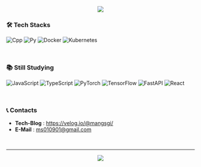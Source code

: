 <div align="center">
  <img src="https://capsule-render.vercel.app/api?type=venom&height=250&color=bdbdbd&text=MyeongSeok%20Kim&section=header&reversal=false&textBg=false&fontColor=525252&fontSize=70&fontAlign=50" />
</div>

### 🛠 Tech Stacks

  ![Cpp](https://img.shields.io/badge/C%2B%2B-00599C?style=for-the-badge&logo=C%2B%2B&logoColor=white)
  ![Py](https://img.shields.io/badge/Python-14354C?style=for-the-badge&logo=python&logoColor=white)
  ![Docker](https://img.shields.io/badge/docker-%230db7ed.svg?style=for-the-badge&logo=docker&logoColor=white)
  ![Kubernetes](https://img.shields.io/badge/kubernetes-%23326ce5.svg?style=for-the-badge&logo=kubernetes&logoColor=white)

<br>

### 📚 Still Studying

  ![JavaScript](https://img.shields.io/badge/JavaScript-F7DF1E?style=for-the-badge&logo=JavaScript&logoColor=white)
  ![TypeScript](https://img.shields.io/badge/TypeScript-007ACC?style=for-the-badge&logo=TypeScript&logoColor=white)
  ![PyTorch](https://img.shields.io/badge/PyTorch-ee4c2c?style=for-the-badge&logo=pytorch&logoColor=white)
  ![TensorFlow](https://img.shields.io/badge/TensorFlow-FF6F00?style=for-the-badge&logo=tensorflow&logoColor=white)
  ![FastAPI](https://img.shields.io/badge/FastAPI-009688?style=for-the-badge&logo=fastapi&logoColor=white)
  ![React](https://img.shields.io/badge/React-20232A?style=for-the-badge&logo=react&logoColor=61DAFB)

<br>

### 📞 Contacts

- **Tech-Blog** : https://velog.io/@mangsgi/
- **E-Mail** : ms010901@gmail.com


<br>

---

<div align="center">
  <img src="https://github-readme-stats.vercel.app/api?username=mangsgi&show_icons=true&hide_border=true" />
</div>
